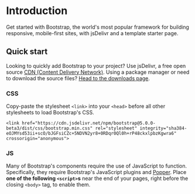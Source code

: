 # Introduction

Get started with Bootstrap, the world's most popular framework for building responsive, mobile-first sites, with jsDelivr and a template starter page.

## Quick start

Looking to quickly add Bootstrap to your project? Use jsDelivr, a free open source [CDN (Content Delivery Network)](https://en.wikipedia.org/wiki/Content_delivery_network). Using a package manager or need to download the source files? [Head to the downloads page](). <!-- link to the next folder: Download -->

### CSS 

Copy-paste the stylesheet `<link>` into your `<head>` before all other stylesheets to load Bootstrap's CSS.
```
<link href="https://cdn.jsdelivr.net/npm/bootstrap@5.0.0-beta3/dist/css/bootstrap.min.css" rel="stylesheet" integrity="sha384-eOJMYsd53ii+scO/bJGFsiCZc+5NDVN2yr8+0RDqr0Ql0h+rP48ckxlpbzKgwra6" crossorigin="anonymous">
```

### JS

Many of Bootstrap's components require the use of JavaScript to function. Specifically, they require Bootstrap's JavaScript plugins and [Popper](https://popper.js.org/). Place **one of the following `<script>`s** near the end of your pages, right before the closing `<body>` tag, to enable them.